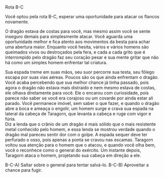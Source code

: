 Rota  B-C 
 
Você optou pela rota B-C, esperar uma oportunidade para atacar os flancos novamente. 
 
O dragão estava de costas para você, mas mesmo assim você se sente inseguro demais para simplesmente atacar. Você aguarda uma oportunidade melhor e fica atento aos movimentos da besta para achar uma abertura maior. Enquanto você hesita, vários e vários homens são queimados vivos ou destroçados pela fera, e cada a cada grito que é interrompido pelo dragão faz seu coração pesar e sua mente gritar que não há como um simples homem enfrentar tal criatura. 
 
Sua espada treme em suas mãos, seu suor percorre sua testa, seu fôlego escapa por suas vias aéreas. Poucos são os que ainda enfrentam o dragão. Você acaba percebendo que sua melhor chance já tinha passado, pois agora o dragão não estava mais distraído e nem mesmo estava de costas, ele olhava diretamente para você. Ele o encarou com curiosidade, pois parece não saber se você era corajoso ou um covarde por ainda estar ali parado. Você permanece imóvel, sem saber o que fazer, e quando o dragão abre a boca e ameaça o engolir, um homem surge e crava sua espada na lateral da cabeça de Taragorn, que levanta a cabeça e ruge com vigor e fúria.  
Diz a lenda que o crânio de um dragão é mais sólido que o mais resistente metal conhecido pelo homem, e essa lenda se mostrou verdade quando o dragão mal pareceu sentir dor com o golpe. A espada sequer deve ter perfurado o osso, pois apenas a ponta se cravou nas escamas. Taragorn voltou sua atenção para o homem que o atacou, e quando você olha bem, você o reconhece como o general do exército.  Um instante depois, Taragorn ataca o homem, projetando sua cabeça em direção a ele. 
 
B-C-A) Saltar sobre o general para tentar salvá-lo. 
B-C-B) Aproveitar a chance para fugir. 
 